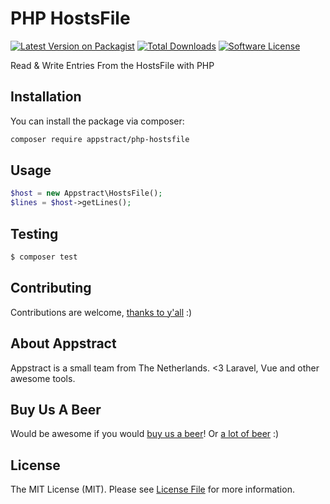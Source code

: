 # PHP HostsFile

[![Latest Version on Packagist](https://img.shields.io/packagist/v/appstract/php-hostsfile.svg?style=flat-square)](https://packagist.org/packages/appstract/php-hostsfile)
[![Total Downloads](https://img.shields.io/packagist/dt/appstract/php-hostsfile.svg?style=flat-square)](https://packagist.org/packages/appstract/php-hostsfile)
[![Software License](https://img.shields.io/badge/license-MIT-brightgreen.svg?style=flat-square)](LICENSE.md)

Read & Write Entries From the HostsFile with PHP

## Installation

You can install the package via composer:

```bash
composer require appstract/php-hostsfile
```

## Usage

```php
$host = new Appstract\HostsFile();
$lines = $host->getLines();
```

## Testing

```bash
$ composer test
```

## Contributing

Contributions are welcome, [thanks to y'all](https://github.com/appstract/php-hostsfile/graphs/contributors) :)

## About Appstract

Appstract is a small team from The Netherlands. <3 Laravel, Vue and other awesome tools.

## Buy Us A Beer

Would be awesome if you would [buy us a beer](https://www.paypal.me/teamappstract/10)! Or [a lot of beer](https://www.patreon.com/appstract) :)

## License

The MIT License (MIT). Please see [License File](LICENSE.md) for more information.
